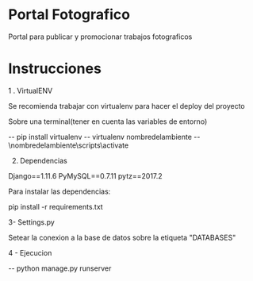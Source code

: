 # Portal Fotografico
Portal para publicar y promocionar trabajos fotograficos


# Instrucciones

1 . VirtualENV

Se recomienda trabajar con virtualenv para hacer el deploy del proyecto

Sobre una terminal(tener en cuenta las variables de entorno)

-- pip install virtualenv
-- virtualenv nombredelambiente
-- \nombredelambiente\scripts\activate


2. Dependencias

Django==1.11.6
PyMySQL==0.7.11
pytz==2017.2

Para instalar las dependencias:

pip install -r requirements.txt


3- Settings.py

Setear la conexion a la base de datos sobre la etiqueta "DATABASES"


4 - Ejecucion

-- python manage.py runserver



